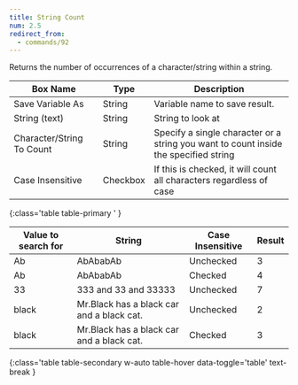```yaml
---
title: String Count
num: 2.5
redirect_from:
  - commands/92
---
```


Returns the number of occurrences of a character/string within a string.


| Box Name | Type | Description | 
|-------|--------|--------|
| Save Variable As | String | Variable name to save result. |
| String (text)| String | String to look at |
|Character/String To Count|String|Specify a single character or a string you want to count inside the specified string
| Case Insensitive | Checkbox | If this is checked, it will count all characters regardless of case
{:class='table table-primary ' }

| Value to search for | String| Case Insensitive| Result| 
|-------|--------|--------|--------
|Ab|AbAbabAb|Unchecked|3
|Ab|AbAbabAb|Checked|4
|33 |333 and 33 and 33333|Unchecked|7
|black|Mr.Black has a black car and a black cat.|Unchecked|2
|black|Mr.Black has a black car and a black cat.|Checked|3
{:class='table table-secondary w-auto table-hover data-toggle='table' text-break }







